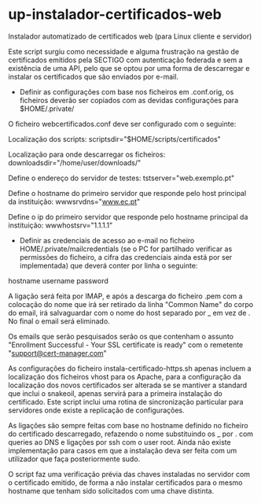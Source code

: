 # up-instalador-certificados-web
Instalador automatizado de certificados web (para Linux cliente e servidor)

Este script surgiu como necessidade e alguma frustração na gestão de certificados emitidos pela SECTIGO com autenticação federada e sem a existência de uma API, pelo que se optou por uma forma de descarregar e instalar os certificados que são enviados por e-mail.

- Definir as configurações com base nos ficheiros em .conf.orig, os ficheiros deverão ser copiados com as devidas configurações para $HOME/.private/

O ficheiro webcertificados.conf deve ser configurado com o seguinte:

Localização dos scripts: scriptsdir="$HOME/scripts/certificados"

Localização para onde descarregar os ficheiros: downloadsdir="/home/user/downloads/"

Define o endereço do servidor de testes: tstserver="web.exemplo.pt"

Define o hostname do primeiro servidor que responde pelo host principal da instituição: wwwsrvdns="www.ec.pt"

Define o ip do primeiro servidor que responde pelo hostname principal da instituição: wwwhostsrv="1.1.1.1"

- Definir as credenciais de acesso ao e-mail no ficheiro HOME/.private/mailcredentials (se o PC for partilhado verificar as permissões do ficheiro, a cifra das credenciais ainda está por ser implementada) que deverá conter por linha o seguinte:

hostname
username
password

A ligação será feita por IMAP, e após a descarga do ficheiro .pem com a colocação do nome que irá ser retirado da linha "Common Name" do corpo do email, irá salvaguardar com o nome do host separado por _ em vez de .
No final o email será eliminado.

Os emails que serão pesquisados serão os que contenham o assunto "Enrollment Successful - Your SSL certificate is ready" com o remetente "support@cert-manager.com"

As configurações do ficheiro instala-certificado-https.sh apenas incluem a localização dos ficheiros vhost para os Apache, para a configuração da localização dos novos certificados ser alterada se se mantiver a standard que inclui o snakeoil, apenas servirá para a primeira instalação do certificado.
Este script inclui uma rotina de sincronização particular para servidores onde existe a replicação de configurações.

As ligações são sempre feitas com base no hostname definido no ficheiro do certificado descarregado, refazendo o nome substituindo os _ por . com queries ao DNS e ligações por ssh com o user root. Ainda não existe implementação para casos em que a instalação deva ser feita com um utilizador que faça posteriormente sudo.

O script faz uma verificação prévia das chaves instaladas no servidor com o certificado emitido, de forma a não instalar certificados para o mesmo hostname que tenham sido solicitados com uma chave distinta. 

